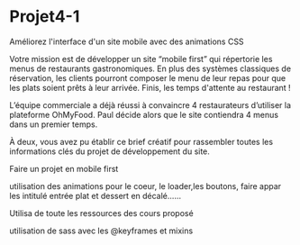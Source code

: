 # Projet4-1 
Améliorez l'interface d'un site mobile avec des animations CSS

Votre mission est de développer un site “mobile first” qui répertorie les menus de restaurants gastronomiques. En plus des systèmes classiques de réservation, les clients pourront composer le menu de leur repas pour que les plats soient prêts à leur arrivée. Finis, les temps d'attente au restaurant !

L’équipe commerciale a déjà réussi à convaincre 4 restaurateurs d’utiliser la plateforme OhMyFood. Paul décide alors que le site contiendra 4 menus dans un premier temps. 

À deux, vous avez pu établir ce brief créatif pour rassembler toutes les informations clés du projet de développement du site.

Faire un projet en mobile first

utilisation des animations pour le coeur, le loader,les boutons, faire appar les intitulé  entrée plat et dessert en décalé......

Utilisa de toute les ressources des cours proposé

utilisation de sass avec les @keyframes et mixins
